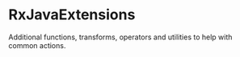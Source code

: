# RxJavaExtensions
Additional functions, transforms, operators and utilities to help with common actions.
